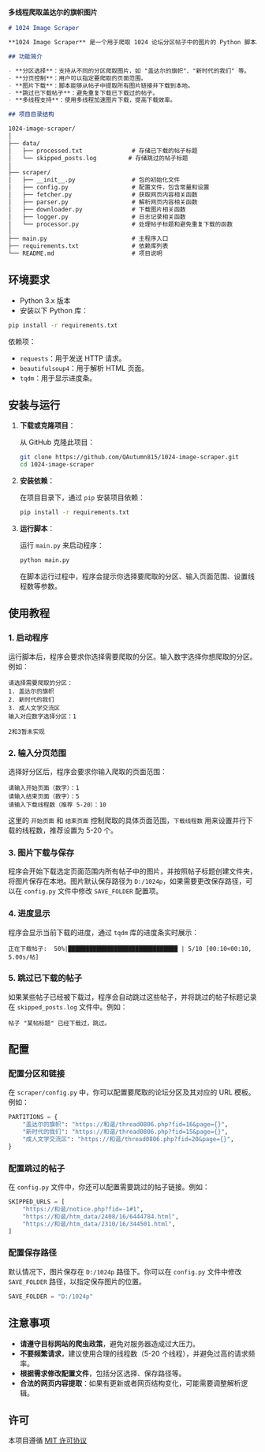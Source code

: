 ### **`多线程爬取盖达尔的旗帜图片`**


```markdown
# 1024 Image Scraper

**1024 Image Scraper** 是一个用于爬取 1024 论坛分区帖子中的图片的 Python 脚本。该脚本通过模拟浏览器请求，从指定的分区爬取帖子并下载其中的图片。支持分页抓取、跳过已下载的帖子、多线程加速下载，并且能够自动处理文件名中的非法字符。

## 功能简介

- **分区选择**：支持从不同的分区爬取图片，如 "盖达尔的旗帜"、"新时代的我们" 等。
- **分页控制**：用户可以指定要爬取的页面范围。
- **图片下载**：脚本能够从帖子中提取所有图片链接并下载到本地。
- **跳过已下载帖子**：避免重复下载已下载过的帖子。
- **多线程支持**：使用多线程加速图片下载，提高下载效率。


```
```markdown
## 项目目录结构

1024-image-scraper/
│
├── data/
│   ├── processed.txt              # 存储已下载的帖子标题
│   └── skipped_posts.log         # 存储跳过的帖子标题
│
├── scraper/
│   ├── __init__.py                # 包的初始化文件
│   ├── config.py                  # 配置文件，包含常量和设置
│   ├── fetcher.py                 # 获取网页内容相关函数
│   ├── parser.py                  # 解析网页内容相关函数
│   ├── downloader.py              # 下载图片相关函数
│   ├── logger.py                  # 日志记录相关函数
│   └── processor.py               # 处理帖子标题和避免重复下载的函数
│
├── main.py                        # 主程序入口
├── requirements.txt               # 依赖库列表
└── README.md                      # 项目说明
```

## 环境要求

- Python 3.x 版本
- 安装以下 Python 库：

```bash
pip install -r requirements.txt
```

依赖项：

- `requests`：用于发送 HTTP 请求。
- `beautifulsoup4`：用于解析 HTML 页面。
- `tqdm`：用于显示进度条。

## 安装与运行

1. **下载或克隆项目**：

   从 GitHub 克隆此项目：

   ```bash
   git clone https://github.com/QAutumn815/1024-image-scraper.git
   cd 1024-image-scraper
   ```

2. **安装依赖**：

   在项目目录下，通过 `pip` 安装项目依赖：

   ```bash
   pip install -r requirements.txt
   ```

3. **运行脚本**：

   运行 `main.py` 来启动程序：

   ```bash
   python main.py
   ```

   在脚本运行过程中，程序会提示你选择要爬取的分区、输入页面范围、设置线程数等参数。

## 使用教程

### 1. 启动程序

运行脚本后，程序会要求你选择需要爬取的分区。输入数字选择你想爬取的分区。例如：

```
请选择需要爬取的分区：
1. 盖达尔的旗帜
2. 新时代的我们
3. 成人文学交流区
输入对应数字选择分区：1

2和3暂未实现
```


### 2. 输入分页范围

选择好分区后，程序会要求你输入爬取的页面范围：

```
请输入开始页面（数字）：1
请输入结束页面（数字）：5
请输入下载线程数（推荐 5-20）：10
```

这里的 `开始页面` 和 `结束页面` 控制爬取的具体页面范围，`下载线程数` 用来设置并行下载的线程数，推荐设置为 5-20 个。

### 3. 图片下载与保存

程序会开始下载选定页面范围内所有帖子中的图片，并按照帖子标题创建文件夹，将图片保存在本地。图片默认保存路径为 `D:/1024p`，如果需要更改保存路径，可以在 `config.py` 文件中修改 `SAVE_FOLDER` 配置项。

### 4. 进度显示

程序会显示当前下载的进度，通过 `tqdm` 库的进度条实时展示：

```
正在下载帖子:  50%|███████████████████████████████ | 5/10 [00:10<00:10, 5.00s/帖]
```

### 5. 跳过已下载的帖子

如果某些帖子已经被下载过，程序会自动跳过这些帖子，并将跳过的帖子标题记录在 `skipped_posts.log` 文件中。例如：

```
帖子 "某帖标题" 已经下载过，跳过。
```

## 配置

### 配置分区和链接

在 `scraper/config.py` 中，你可以配置要爬取的论坛分区及其对应的 URL 模板。例如：

```python
PARTITIONS = {
    "盖达尔的旗帜": "https://和谐/thread0806.php?fid=16&page={}",
    "新时代的我们": "https://和谐/thread0806.php?fid=15&page={}",
    "成人文学交流区": "https://和谐/thread0806.php?fid=20&page={}",
}
```

### 配置跳过的帖子

在 `config.py` 文件中，你还可以配置需要跳过的帖子链接。例如：

```python
SKIPPED_URLS = [
    "https://和谐/notice.php?fid=-1#1",
    "https://和谐/htm_data/2408/16/6444784.html",
    "https://和谐/htm_data/2310/16/344501.html",
]
```

### 配置保存路径

默认情况下，图片保存在 `D:/1024p` 路径下。你可以在 `config.py` 文件中修改 `SAVE_FOLDER` 路径，以指定保存图片的位置。

```python
SAVE_FOLDER = "D:/1024p"
```

## 注意事项

- **请遵守目标网站的爬虫政策**，避免对服务器造成过大压力。
- **不要频繁请求**，建议使用合理的线程数（5-20 个线程），并避免过高的请求频率。
- **根据需求修改配置文件**，包括分区选择、保存路径等。
- **合法的网页内容提取**：如果有更新或者网页结构变化，可能需要调整解析逻辑。

## 许可

本项目遵循 [MIT 许可协议](https://opensource.org/licenses/MIT)
